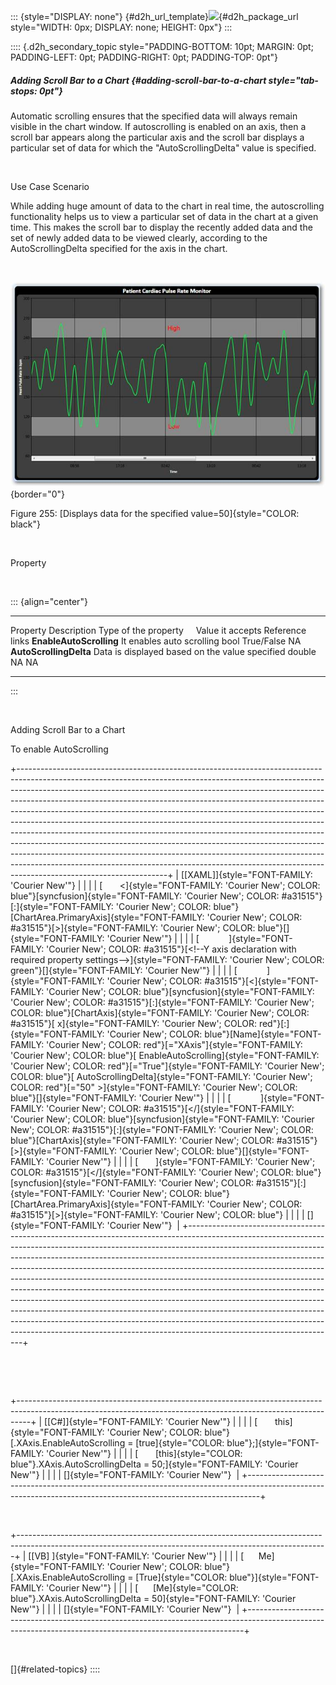 ::: {style="DISPLAY: none"}
[](ms-xhelp:///?Id=d2h_url_template){#d2h_url_template}![](!package_url!){#d2h_package_url style="WIDTH: 0px; DISPLAY: none; HEIGHT: 0px"}
:::

:::: {.d2h_secondary_topic style="PADDING-BOTTOM: 10pt; MARGIN: 0pt; PADDING-LEFT: 0pt; PADDING-RIGHT: 0pt; PADDING-TOP: 0pt"}
##### Adding Scroll Bar to a Chart {#adding-scroll-bar-to-a-chart style="tab-stops: 0pt"}

Automatic scrolling ensures that the specified data will always remain visible in the chart window. If autoscrolling is enabled on an axis, then a scroll bar appears along the particular axis and the scroll bar displays a particular set of data for which the "AutoScrollingDelta" value is specified.

 

Use Case Scenario

While adding huge amount of data to the chart in real time, the autoscrolling functionality helps us to view a particular set of data in the chart at a given time. This makes the scroll bar to display the recently added data and the set of newly added data to be viewed clearly, according to the AutoScrollingDelta specified for the axis in the chart.

 

![Description: C:\\Users\\riaj\\Desktop\\AutoScrolling.png](ImagesExt/image81_267.jpg){border="0"}

Figure 255: [Displays data for the specified value=50]{style="COLOR: black"}

 

Property

 

::: {align="center"}
  ------------------------- ------------------------------------------------ -------------------------- ------------------ -----------------
  Property                  Description                                      Type of the property       Value it accepts   Reference links
  **EnableAutoScrolling**   It enables auto scrolling                        bool                       True/False         NA
  **AutoScrollingDelta**    Data is displayed based on the value specified   double                     NA                 NA
  ------------------------- ------------------------------------------------ -------------------------- ------------------ -----------------
:::

 

Adding Scroll Bar to a Chart

To enable AutoScrolling

+-------------------------------------------------------------------------------------------------------------------------------------------------------------------------------------------------------------------------------------------------------------------------------------------------------------------------------------------------------------------------------------------------------------------------------------------------------------------------------------------------------------------------------------------------------------------------------------------------------------------------------------------------------------------------------------------------------------------------------------------------------------------------------------------------------------------------------------------------+
| [\[XAML\]]{style="FONT-FAMILY: 'Courier New'"}                                                                                                                                                                                                                                                                                                                                                                                                                                                                                                                                                                                                                                                                                                                                                                                                  |
|                                                                                                                                                                                                                                                                                                                                                                                                                                                                                                                                                                                                                                                                                                                                                                                                                                                 |
| [       \<]{style="FONT-FAMILY: 'Courier New'; COLOR: blue"}[syncfusion]{style="FONT-FAMILY: 'Courier New'; COLOR: #a31515"}[:]{style="FONT-FAMILY: 'Courier New'; COLOR: blue"}[ChartArea.PrimaryAxis]{style="FONT-FAMILY: 'Courier New'; COLOR: #a31515"}[\>]{style="FONT-FAMILY: 'Courier New'; COLOR: blue"}[]{style="FONT-FAMILY: 'Courier New'"}                                                                                                                                                                                                                                                                                                                                                                                                                                                                                          |
|                                                                                                                                                                                                                                                                                                                                                                                                                                                                                                                                                                                                                                                                                                                                                                                                                                                 |
| [            ]{style="FONT-FAMILY: 'Courier New'; COLOR: #a31515"}[\<!\--Y axis declaration with required property settings\--\>]{style="FONT-FAMILY: 'Courier New'; COLOR: green"}[]{style="FONT-FAMILY: 'Courier New'"}                                                                                                                                                                                                                                                                                                                                                                                                                                                                                                                                                                                                                       |
|                                                                                                                                                                                                                                                                                                                                                                                                                                                                                                                                                                                                                                                                                                                                                                                                                                                 |
| [            ]{style="FONT-FAMILY: 'Courier New'; COLOR: #a31515"}[\<]{style="FONT-FAMILY: 'Courier New'; COLOR: blue"}[syncfusion]{style="FONT-FAMILY: 'Courier New'; COLOR: #a31515"}[:]{style="FONT-FAMILY: 'Courier New'; COLOR: blue"}[ChartAxis]{style="FONT-FAMILY: 'Courier New'; COLOR: #a31515"}[ x]{style="FONT-FAMILY: 'Courier New'; COLOR: red"}[:]{style="FONT-FAMILY: 'Courier New'; COLOR: blue"}[Name]{style="FONT-FAMILY: 'Courier New'; COLOR: red"}[=\"XAxis\"]{style="FONT-FAMILY: 'Courier New'; COLOR: blue"}[ EnableAutoScrolling]{style="FONT-FAMILY: 'Courier New'; COLOR: red"}[=\"True\"]{style="FONT-FAMILY: 'Courier New'; COLOR: blue"}[ AutoScrollingDelta]{style="FONT-FAMILY: 'Courier New'; COLOR: red"}[=\"50\" \>]{style="FONT-FAMILY: 'Courier New'; COLOR: blue"}[]{style="FONT-FAMILY: 'Courier New'"} |
|                                                                                                                                                                                                                                                                                                                                                                                                                                                                                                                                                                                                                                                                                                                                                                                                                                                 |
| [            ]{style="FONT-FAMILY: 'Courier New'; COLOR: #a31515"}[\</]{style="FONT-FAMILY: 'Courier New'; COLOR: blue"}[syncfusion]{style="FONT-FAMILY: 'Courier New'; COLOR: #a31515"}[:]{style="FONT-FAMILY: 'Courier New'; COLOR: blue"}[ChartAxis]{style="FONT-FAMILY: 'Courier New'; COLOR: #a31515"}[\>]{style="FONT-FAMILY: 'Courier New'; COLOR: blue"}[]{style="FONT-FAMILY: 'Courier New'"}                                                                                                                                                                                                                                                                                                                                                                                                                                          |
|                                                                                                                                                                                                                                                                                                                                                                                                                                                                                                                                                                                                                                                                                                                                                                                                                                                 |
| [       ]{style="FONT-FAMILY: 'Courier New'; COLOR: #a31515"}[\</]{style="FONT-FAMILY: 'Courier New'; COLOR: blue"}[syncfusion]{style="FONT-FAMILY: 'Courier New'; COLOR: #a31515"}[:]{style="FONT-FAMILY: 'Courier New'; COLOR: blue"}[ChartArea.PrimaryAxis]{style="FONT-FAMILY: 'Courier New'; COLOR: #a31515"}[\>]{style="FONT-FAMILY: 'Courier New'; COLOR: blue"}                                                                                                                                                                                                                                                                                                                                                                                                                                                                         |
|                                                                                                                                                                                                                                                                                                                                                                                                                                                                                                                                                                                                                                                                                                                                                                                                                                                 |
| []{style="FONT-FAMILY: 'Courier New'"}                                                                                                                                                                                                                                                                                                                                                                                                                                                                                                                                                                                                                                                                                                                                                                                                          |
+-------------------------------------------------------------------------------------------------------------------------------------------------------------------------------------------------------------------------------------------------------------------------------------------------------------------------------------------------------------------------------------------------------------------------------------------------------------------------------------------------------------------------------------------------------------------------------------------------------------------------------------------------------------------------------------------------------------------------------------------------------------------------------------------------------------------------------------------------+

 

 

+---------------------------------------------------------------------------------------------------------------------------------------------------------------+
| [\[C#\]]{style="FONT-FAMILY: 'Courier New'"}                                                                                                                  |
|                                                                                                                                                               |
| [       this]{style="FONT-FAMILY: 'Courier New'; COLOR: blue"}[.XAxis.EnableAutoScrolling = [true]{style="COLOR: blue"};]{style="FONT-FAMILY: 'Courier New'"} |
|                                                                                                                                                               |
| [       [this]{style="COLOR: blue"}.XAxis.AutoScrollingDelta = 50;]{style="FONT-FAMILY: 'Courier New'"}                                                       |
|                                                                                                                                                               |
| []{style="FONT-FAMILY: 'Courier New'"}                                                                                                                        |
+---------------------------------------------------------------------------------------------------------------------------------------------------------------+

 

+-----------------------------------------------------------------------------------------------------------------------------------------------------------+
| [\[VB\] ]{style="FONT-FAMILY: 'Courier New'"}                                                                                                             |
|                                                                                                                                                           |
| [      Me]{style="FONT-FAMILY: 'Courier New'; COLOR: blue"}[.XAxis.EnableAutoScrolling = [True]{style="COLOR: blue"}]{style="FONT-FAMILY: 'Courier New'"} |
|                                                                                                                                                           |
| [      [Me]{style="COLOR: blue"}.XAxis.AutoScrollingDelta = 50]{style="FONT-FAMILY: 'Courier New'"}                                                       |
|                                                                                                                                                           |
| []{style="FONT-FAMILY: 'Courier New'"}                                                                                                                    |
+-----------------------------------------------------------------------------------------------------------------------------------------------------------+

 

[]{#related-topics}
::::
